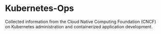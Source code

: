 # Kubernetes-Ops
Collected information from the Cloud Native Computing Foundation (CNCF) on Kubernetes administration and containerized application development.
